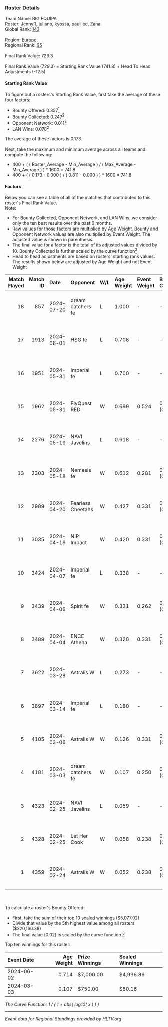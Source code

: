 ### Roster Details<br />
Team Name: BIG EQUIPA<br />
Roster: JennyR, juliano, kyossa, pauliiee, Zana<br />
Global Rank: [143](../standings_global_2024_08_14.md)<br />
<br />
Region: [Europe]( ../standings_europe_2024_08_14.md)<br />
Regional Rank: [95]( ../standings_europe_2024_08_14.md)<br />
<br />
Final Rank Value:  729.3<br />
<br />
Final Rank Value (729.3) = Starting Rank Value (741.8) + Head To Head Adjustments (-12.5)<br />

#### Starting Rank Value<br />
To figure out a rosters's Starting Rank Value, first take the average of these four factors:<br />
- Bounty Offered: 0.357[<sup>1</sup>](#table2)
- Bounty Collected: 0.247[<sup>2</sup>](#table1)
- Opponent Network: 0.011[<sup>2</sup>](#table1)
- LAN Wins: 0.078[<sup>2</sup>](#table1)

The average of these factors is 0.173<br />
<br />
Next, take the maximum and minimum average across all teams and compute the following:<br />
- 400 + ( ( Roster_Average - Min_Average ) / ( Max_Average - Min_Average ) ) * 1600 = 741.8
- 400 + ( ( 0.173 - 0.000 ) / ( 0.811 - 0.000 ) ) * 1600 = 741.8


#### Factors<br />
Below you can see a table of all of the matches that contributed to this roster's Final Rank Value.<br />
Note:<br />

- For Bounty Collected, Opponent Network, and LAN Wins, we consider only the ten best results over the past 6 months.
- Raw values for those factors are multiplied by Age Weight. Bounty and Opponent Network values are also multiplied by Event Weight. The adjusted value is shown in parenthesis.
- The final value for a factor is the total of its adjusted values divided by 10. Bounty Collected is further scaled by the curve function[<sup>3</sup>](#curveFunction)
- Head to head adjustments are based on rosters' starting rank values. The results shown below are adjusted by Age Weight and not Event Weight
<span id="table1"></span><br />


| Match Played | Match ID | Date       | Opponent          | W/L | Age Weight | Event Weight | Bounty Collected | Opponent Network | LAN Wins  | H2H Adj. | Roster                                  |
| -: | -: | :- | :- | :- | :- | :- | :- | :- | :- | -: | :- |
|           18 |      857 | 2024-07-20 | dream catchers fe | L   | 1.000      | -            | -                | -                | -         |   -17.29 | JennyR, juliano, kyossa, pauliiee, Zana |
|           17 |     1913 | 2024-06-01 | HSG fe            | L   | 0.708      | -            | -                | -                | -         |    -9.38 | JennyR, juliano, kyossa, pauliiee, Zana |
|           16 |     1951 | 2024-05-31 | Imperial fe       | L   | 0.700      | -            | -                | -                | -         |    -4.59 | JennyR, juliano, kyossa, pauliiee, Zana |
|           15 |     1962 | 2024-05-31 | FlyQuest RED      | W   | 0.699      | 0.524        | 0.015 (0.006)    | 0.119 (0.044)    | 1 (0.699) |    10.76 | JennyR, juliano, kyossa, pauliiee, Zana |
|           14 |     2276 | 2024-05-19 | NAVI Javelins     | L   | 0.618      | -            | -                | -                | -         |    -8.10 | JennyR, juliano, kyossa, pauliiee, Zana |
|           13 |     2303 | 2024-05-18 | Nemesis fe        | W   | 0.612      | 0.281        | 0.000 (0.000)    | 0.000 (0.000)    | 0 (0.000) |     2.30 | JennyR, juliano, kyossa, pauliiee, Zana |
|           12 |     2989 | 2024-04-20 | Fearless Cheetahs | W   | 0.427      | 0.331        | 0.002 (0.000)    | 0.053 (0.008)    | 0 (0.000) |     5.46 | JennyR, juliano, kyossa, pauliiee, Zana |
|           11 |     3035 | 2024-04-19 | NIP Impact        | W   | 0.420      | 0.331        | 0.007 (0.001)    | 0.205 (0.028)    | 0 (0.000) |     6.01 | JennyR, juliano, kyossa, pauliiee, Zana |
|           10 |     3424 | 2024-04-07 | Imperial fe       | L   | 0.338      | -            | -                | -                | -         |    -2.18 | JennyR, juliano, kyossa, pauliiee, Zana |
|            9 |     3439 | 2024-04-06 | Spirit fe         | W   | 0.331      | 0.262        | 0.005 (0.000)    | 0.129 (0.011)    | 0 (0.000) |     3.88 | JennyR, juliano, kyossa, pauliiee, Zana |
|            8 |     3489 | 2024-04-04 | ENCE Athena       | W   | 0.320      | 0.331        | 0.002 (0.000)    | 0.063 (0.007)    | 0 (0.000) |     3.50 | JennyR, juliano, kyossa, pauliiee, Zana |
|            7 |     3622 | 2024-03-28 | Astralis W        | L   | 0.273      | -            | -                | -                | -         |    -5.46 | JennyR, juliano, kyossa, pauliiee, Zana |
|            6 |     3897 | 2024-03-14 | Imperial fe       | L   | 0.180      | -            | -                | -                | -         |    -1.18 | JennyR, juliano, kyossa, pauliiee, Zana |
|            5 |     4105 | 2024-03-06 | Astralis W        | W   | 0.126      | 0.331        | 0.001 (0.000)    | 0.015 (0.001)    | 0 (0.000) |     1.23 | JennyR, juliano, kyossa, pauliiee, Zana |
|            4 |     4181 | 2024-03-03 | dream catchers fe | W   | 0.107      | 0.250        | 0.015 (0.000)    | 0.201 (0.005)    | 0 (0.000) |     1.52 | JennyR, juliano, kyossa, pauliiee, Zana |
|            3 |     4323 | 2024-02-25 | NAVI Javelins     | L   | 0.059      | -            | -                | -                | -         |    -0.81 | JennyR, juliano, kyossa, pauliiee, Zana |
|            2 |     4328 | 2024-02-25 | Let Her Cook      | W   | 0.058      | 0.238        | 0.056 (0.001)    | 0.122 (0.002)    | 0 (0.000) |     1.26 | JennyR, juliano, kyossa, pauliiee, Zana |
|            1 |     4359 | 2024-02-24 | Astralis W        | W   | 0.052      | 0.238        | 0.002 (0.000)    | 0.050 (0.001)    | 0 (0.000) |     0.60 | JennyR, juliano, kyossa, pauliiee, Zana |

<br />
<span id="table2"></span><br />
To calculate a roster's Bounty Offered:<br />

- First, take the sum of their top 10 scaled winnings ($5,077.02)
- Divide that value by the 5th highest value among all rosters ($320,160.38)
- The final value (0.02) is scaled by the curve function.[<sup>3</sup>](#curveFunction)

Top ten winnings for this roster:<br />

| Event Date | Age Weight | Prize Winnings | Scaled Winnings |
| :- | -: | :- | :- |
| 2024-06-02 |      0.714 | $7,000.00      | $4,996.86       |
| 2024-03-03 |      0.107 | $750.00        | $80.16          |


<span id="curveFunction"></span>_The Curve Function: 1 / ( 1 + abs( log10( x ) ) )_<br />

---
_Event data for Regional Standings provided by HLTV.org_<br />
